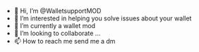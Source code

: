 - 👋 Hi, I’m @WalletsupportMOD
- 👀 I’m interested in helping you solve issues about your wallet
- 🌱 I’m currently a wallet mod
- 💞️ I’m looking to collaborate  ...
- 📫 How to reach me send me a dm 

<!---
WalletsupportMOD/WalletsupportMOD is a ✨ special ✨ repository because its `README.md` (this file) appears on your GitHub profile.
You can click the Preview link to take a look at your changes.
--->
